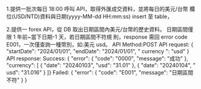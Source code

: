 1.提供一批次每日 18:00 呼叫 API，取得外匯成交資料，並將每日的美元/台幣
欄位(USD/NTD)資料與日期(yyyy-MM-dd HH:mm:ss) insert 至 table，

2.提供一 forex API，從 DB 取出日期區間內美元/台幣的歷史資料。
日期區間僅限 1 年前~當下日期-1 天，若日期區間不符規 則，response 需回 error code E001，一次僅查詢一種幣別，如:美元 usd。 API Method:POST
API request: {
"startDate": "2024/01/01", "endDate": "2024/01/01", " currency ": "usd"
}
API response: Success:
{
"error": {
"code": "0000", "message": "成功"
}, 
"currency": [
{
"date": "20240103", "usd": "31.01"
}, {
"date": "20240104",
" usd": "31.016" }
]}
Failed: {
"error": {
"code": "E001",
"message": "日期區間不符"
} }
